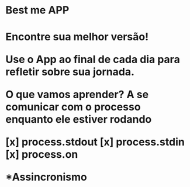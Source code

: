 <h1> Best me APP <h1>
Encontre sua melhor versão!

Use o App ao final de cada dia para refletir sobre sua jornada.

O que vamos aprender?
A se comunicar com o processo enquanto ele estiver rodando

[x] process.stdout [x] process.stdin [x] process.on

*Assincronismo
